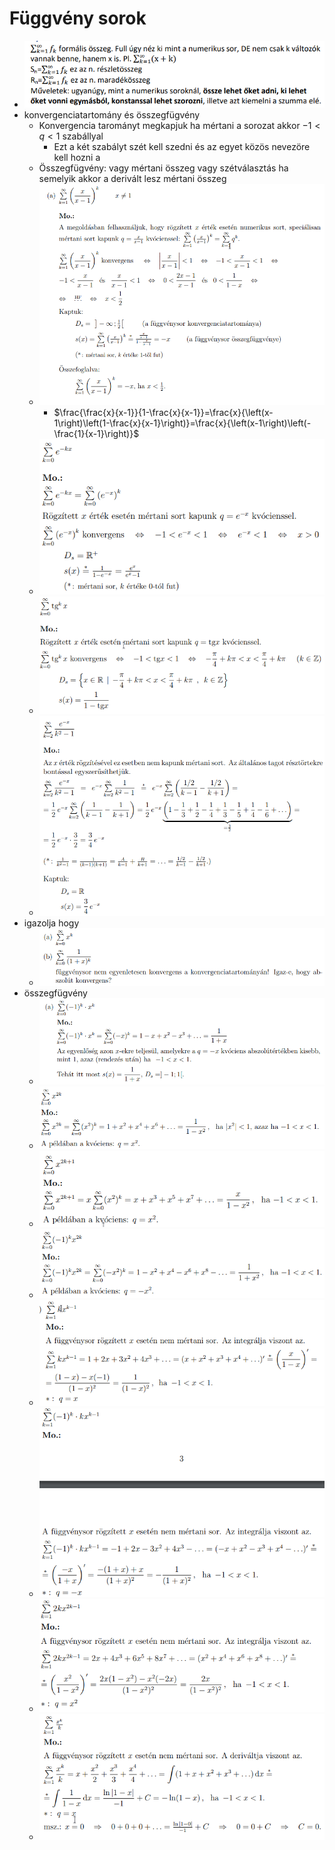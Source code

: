 # Függvény sorok
- ![](attachment/3c556044d04f8a54724af2dfa56689b9.png)
- konvergenciatartomány és összegfügvény
	- Konvergencia tarományt megkapjuk ha mértani a sorozat akkor $-1<q<1$ szabállyal
		- Ezt a két szabályt szét kell szedni és az egyet közös nevezöre kell hozni a 
	- Összegfügvény: vagy mértani összeg vagy szétválasztás ha semelyik akkor a derivált lesz mértani összeg
	- ![](attachment/3d5018b60c9fe540efa8738b81c3fcfe.png)
		- $\frac{\frac{x}{x-1}}{1-\frac{x}{x-1}}=\frac{x}{\left(x-1\right)\left(1-\frac{x}{x-1}\right)}=\frac{x}{\left(x-1\right)\left(-\frac{1}{x-1}\right)}$   
	- ![](attachment/26678316430fd800c162e8074d63a8c1.png)
	- ![](attachment/3728b808d0d34e456b9d560a524dac0c.png)
	- ![](attachment/dc0256f87b95fe373b4f5859b0d6c51e.png)
- igazolja hogy
	- ![](attachment/cdb663e4d2836e7142cd07ddf608ea9c.png)
- összegfügvény
	- ![](attachment/2d33b87cb70c84b5c4b2d9ea3872f0eb.png)
	- ![](attachment/fcc5168e08b28c1d07bbcf69bfc55ca4.png)
	- ![](attachment/17e133e5c61eff867c1767789fb8dbb3.png)
	- ![](attachment/a002802b485f97119e56384f5c46790e.png)
	- ![](attachment/32e2ab334d9cf26f8b52bc695ee0111e.png)
	- ![](attachment/2b91fa2de64246f7deea933d6e35038b.png)
	- ![](attachment/425e74008e7da60f80371e14c133cce4.png)
	- ![](attachment/6975b2719b65b002b3d118f13653d863.png)
  